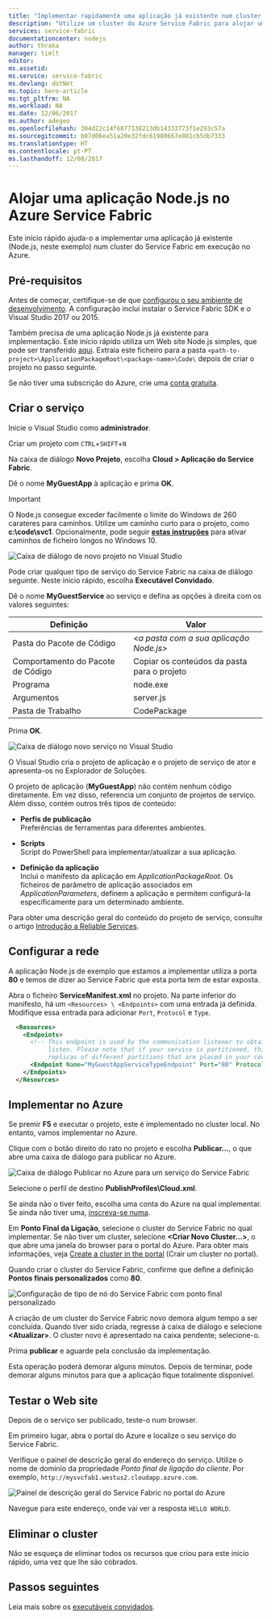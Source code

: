 ```yaml
---
title: "Implementar rapidamente uma aplicação já existente num cluster do Azure Service Fabric"
description: "Utilize um cluster do Azure Service Fabric para alojar uma aplicação Node.js já existente com o Visual Studio."
services: service-fabric
documentationcenter: nodejs
author: thraka
manager: timlt
editor: 
ms.assetid: 
ms.service: service-fabric
ms.devlang: dotNet
ms.topic: hero-article
ms.tgt_pltfrm: NA
ms.workload: NA
ms.date: 12/06/2017
ms.author: adegeo
ms.openlocfilehash: 304d22c14f6877138213db14333773f1e293c57a
ms.sourcegitcommit: b07d06ea51a20e32fdc61980667e801cb5db7333
ms.translationtype: HT
ms.contentlocale: pt-PT
ms.lasthandoff: 12/08/2017
---
```

# <a name="host-a-nodejs-application-on-azure-service-fabric"></a>Alojar uma aplicação Node.js no Azure Service Fabric

Este início rápido ajuda-o a implementar uma aplicação já existente (Node.js, neste exemplo) num cluster do Service Fabric em execução no Azure.

## <a name="prerequisites"></a>Pré-requisitos

Antes de começar, certifique-se de que [configurou o seu ambiente de desenvolvimento](service-fabric-get-started.md). A configuração inclui instalar o Service Fabric SDK e o Visual Studio 2017 ou 2015.

Também precisa de uma aplicação Node.js já existente para implementação. Este início rápido utiliza um Web site Node.js simples, que pode ser transferido [aqui][download-sample]. Extraia este ficheiro para a pasta `<path-to-project>\ApplicationPackageRoot\<package-name>\Code\` depois de criar o projeto no passo seguinte.

Se não tiver uma subscrição do Azure, crie uma [conta gratuita][create-account].

## <a name="create-the-service"></a>Criar o serviço

Inicie o Visual Studio como **administrador**.

Criar um projeto com `CTRL`+`SHIFT`+`N`

Na caixa de diálogo **Novo Projeto**, escolha **Cloud > Aplicação do Service Fabric**.

Dê o nome **MyGuestApp** à aplicação e prima **OK**.

>[!IMPORTANT]
>O Node.js consegue exceder facilmente o limite do Windows de 260 carateres para caminhos. Utilize um caminho curto para o projeto, como **c:\code\svc1**. Opcionalmente, pode seguir **[estas instruções](https://stackoverflow.com/a/41687101/1664231)** para ativar caminhos de ficheiro longos no Windows 10.
   
![Caixa de diálogo de novo projeto no Visual Studio][new-project]

Pode criar qualquer tipo de serviço do Service Fabric na caixa de diálogo seguinte. Neste início rápido, escolha **Executável Convidado**.

Dê o nome **MyGuestService** ao serviço e defina as opções à direita com os valores seguintes:

| Definição                   | Valor |
| ------------------------- | ------ |
| Pasta do Pacote de Código       | _&lt;a pasta com a sua aplicação Node.js&gt;_ |
| Comportamento do Pacote de Código     | Copiar os conteúdos da pasta para o projeto |
| Programa                   | node.exe |
| Argumentos                 | server.js |
| Pasta de Trabalho            | CodePackage |

Prima **OK**.

![Caixa de diálogo novo serviço no Visual Studio][new-service]

O Visual Studio cria o projeto de aplicação e o projeto de serviço de ator e apresenta-os no Explorador de Soluções.

O projeto de aplicação (**MyGuestApp**) não contém nenhum código diretamente. Em vez disso, referencia um conjunto de projetos de serviço. Além disso, contém outros três tipos de conteúdo:

* **Perfis de publicação**  
Preferências de ferramentas para diferentes ambientes.

* **Scripts**  
Script do PowerShell para implementar/atualizar a sua aplicação.

* **Definição da aplicação**  
Inclui o manifesto da aplicação em *ApplicationPackageRoot*. Os ficheiros de parâmetro de aplicação associados em *ApplicationParameters*, definem a aplicação e permitem configurá-la especificamente para um determinado ambiente.
    
Para obter uma descrição geral do conteúdo do projeto de serviço, consulte o artigo [Introdução a Reliable Services](service-fabric-reliable-services-quick-start.md).

## <a name="set-up-networking"></a>Configurar a rede

A aplicação Node.js de exemplo que estamos a implementar utiliza a porta **80** e temos de dizer ao Service Fabric que esta porta tem de estar exposta.

Abra o ficheiro **ServiceManifest.xml** no projeto. Na parte inferior do manifesto, há um `<Resources> \ <Endpoints>` com uma entrada já definida. Modifique essa entrada para adicionar `Port`, `Protocol` e `Type`. 

```xml
  <Resources>
    <Endpoints>
      <!-- This endpoint is used by the communication listener to obtain the port on which to 
           listen. Please note that if your service is partitioned, this port is shared with 
           replicas of different partitions that are placed in your code. -->
      <Endpoint Name="MyGuestAppServiceTypeEndpoint" Port="80" Protocol="http" Type="Input" />
    </Endpoints>
  </Resources>
```

## <a name="deploy-to-azure"></a>Implementar no Azure

Se premir **F5** e executar o projeto, este é implementado no cluster local. No entanto, vamos implementar no Azure.

Clique com o botão direito do rato no projeto e escolha **Publicar...**, o que abre uma caixa de diálogo para publicar no Azure.

![Caixa de diálogo Publicar no Azure para um serviço do Service Fabric][publish]

Selecione o perfil de destino **PublishProfiles\Cloud.xml**.

Se ainda não o tiver feito, escolha uma conta do Azure na qual implementar. Se ainda não tiver uma, [inscreva-se numa][create-account].

Em **Ponto Final da Ligação**, selecione o cluster do Service Fabric no qual implementar. Se não tiver um cluster, selecione **&lt;Criar Novo Cluster...&gt;**, o que abre uma janela do browser para o portal do Azure. Para obter mais informações, veja [Create a cluster in the portal](service-fabric-cluster-creation-via-portal.md#create-cluster-in-the-azure-portal) (Crair um cluster no portal). 

Quando criar o cluster do Service Fabric, confirme que define a definição **Pontos finais personalizados** como **80**.

![Configuração de tipo de nó do Service Fabric com ponto final personalizado][custom-endpoint]

A criação de um cluster do Service Fabric novo demora algum tempo a ser concluída. Quando tiver sido criada, regresse à caixa de diálogo e selecione **&lt;Atualizar&gt;**. O cluster novo é apresentado na caixa pendente; selecione-o.

Prima **publicar** e aguarde pela conclusão da implementação.

Esta operação poderá demorar alguns minutos. Depois de terminar, pode demorar alguns minutos para que a aplicação fique totalmente disponível.

## <a name="test-the-website"></a>Testar o Web site

Depois de o serviço ser publicado, teste-o num browser. 

Em primeiro lugar, abra o portal do Azure e localize o seu serviço do Service Fabric.

Verifique o painel de descrição geral do endereço do serviço. Utilize o nome de domínio da propriedade _Ponto final de ligação do cliente_. Por exemplo, `http://mysvcfab1.westus2.cloudapp.azure.com`.

![Painel de descrição geral do Service Fabric no portal do Azure][overview]

Navegue para este endereço, onde vai ver a resposta `HELLO WORLD`.

## <a name="delete-the-cluster"></a>Eliminar o cluster

Não se esqueça de eliminar todos os recursos que criou para este início rápido, uma vez que lhe são cobrados.

## <a name="next-steps"></a>Passos seguintes
Leia mais sobre os [executáveis convidados](service-fabric-deploy-existing-app.md).

<!-- Image References -->

[new-project]: ./media/quickstart-guest-app/new-project.png
[new-service]: ./media/quickstart-guest-app/template.png
[solution-exp]: ./media/quickstart-guest-app/solution-explorer.png
[publish]: ./media/quickstart-guest-app/publish.png
[overview]: ./media/quickstart-guest-app/overview.png
[custom-endpoint]: ./media/quickstart-guest-app/custom-endpoint.png

[download-sample]: https://github.com/MicrosoftDocs/azure-cloud-services-files/raw/temp/service-fabric-node-website.zip
[create-account]: https://azure.microsoft.com/free/?WT.mc_id=A261C142F